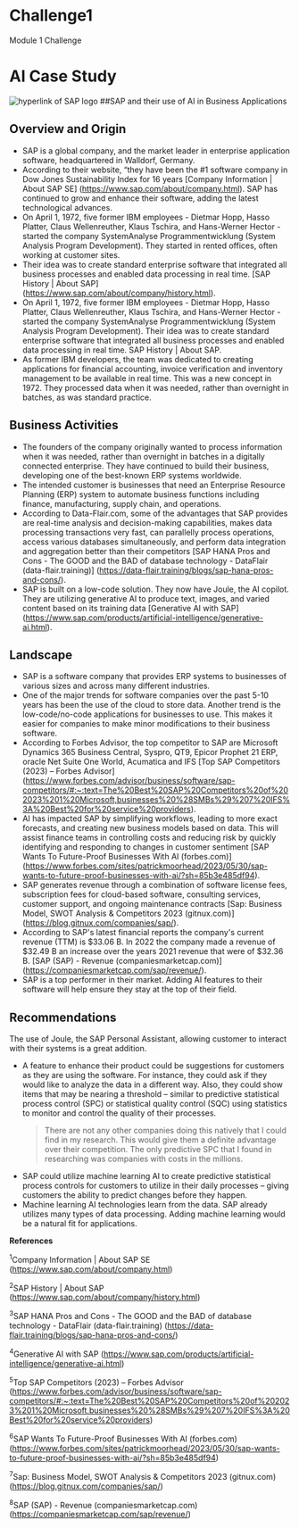 # Challenge1
Module 1 Challenge

# AI Case Study
![hyperlink of SAP logo](https://th.bing.com/th?id=OIP.ir88YlKS4dJFVUD51cckYQHaF6&w=279&h=223&c=8&rs=1&qlt=90&o=6&dpr=3&pid=3.1&rm=2)
##SAP and their use of AI in Business Applications

## Overview and Origin

* SAP is a global company, and the market leader in enterprise application software, headquartered in Walldorf, Germany.  
* According to their website, “they have been the #1 software company in Dow Jones Sustainability Index for 16 years [Company Information | About SAP SE] (https://www.sap.com/about/company.html).  SAP has continued to grow and enhance their software, adding the latest technological advances.
* On April 1, 1972, five former IBM employees - Dietmar Hopp, Hasso Platter, Claus Wellenreuther, Klaus Tschira, and Hans-Werner Hector - started the company SystemAnalyse Programmentwicklung (System Analysis Program Development). They started in rented offices, often working at customer sites.  
* Their idea was to create standard enterprise software that integrated all business processes and enabled data processing in real time. [SAP History | About SAP] (https://www.sap.com/about/company/history.html).
* On April 1, 1972, five former IBM employees - Dietmar Hopp, Hasso Platter, Claus Wellenreuther, Klaus Tschira, and Hans-Werner Hector - started the company SystemAnalyse Programmentwicklung (System Analysis Program Development). Their idea was to create standard enterprise software that integrated all business processes and enabled data processing in real time. SAP History | About SAP.
* As former IBM developers, the team was dedicated to creating applications for financial accounting, invoice verification and inventory management to be available in real time.  This was a new concept in 1972.  They processed data when it was needed, rather than overnight in batches, as was standard practice.

## Business Activities

* The founders of the company originally wanted to process information when it was needed, rather than overnight in batches in a digitally connected enterprise.  They have continued to build their business, developing one of the best-known ERP systems worldwide.  
* The intended customer is businesses that need an Enterprise Resource Planning (ERP) system to automate business functions including finance, manufacturing, supply chain, and operations. 
* According to Data-Flair.com, some of the advantages that SAP provides are real-time analysis and decision-making capabilities, makes data processing transactions very fast, can parallelly process operations, access various databases simultaneously, and perform data integration and aggregation better than their competitors [SAP HANA Pros and Cons - The GOOD and the BAD of database technology - DataFlair (data-flair.training)] (https://data-flair.training/blogs/sap-hana-pros-and-cons/). 
* SAP is built on a low-code solution.  They now have Joule, the AI copilot.  They are utilizing generative AI to produce text, images, and varied content based on its training data [Generative AI with SAP] (https://www.sap.com/products/artificial-intelligence/generative-ai.html).

## Landscape

* SAP is a software company that provides ERP systems to businesses of various sizes and across many different industries.
* One of the major trends for software companies over the past 5-10 years has been the use of the cloud to store data.  Another trend is the low-code/no-code applications for businesses to use.  This makes it easier for companies to make minor modifications to their business software.
* According to Forbes Advisor, the top competitor to SAP are Microsoft Dynamics 365 Business Central, Syspro, QT9, Epicor Prophet 21 ERP, oracle Net Suite One World, Acumatica and IFS [Top SAP Competitors (2023) – Forbes Advisor] (https://www.forbes.com/advisor/business/software/sap-competitors/#:~:text=The%20Best%20SAP%20Competitors%20of%202023%201%20Microsoft,businesses%20%28SMBs%29%207%20IFS%3A%20Best%20for%20service%20providers).
* AI has impacted SAP by simplifying workflows, leading to more exact forecasts, and creating new business models based on data.  This will assist finance teams in controlling costs and reducing risk by quickly identifying and responding to changes in customer sentiment [SAP Wants To Future-Proof Businesses With AI (forbes.com)] (https://www.forbes.com/sites/patrickmoorhead/2023/05/30/sap-wants-to-future-proof-businesses-with-ai/?sh=85b3e485df94).
* SAP generates revenue through a combination of software license fees, subscription fees for cloud-based software, consulting services, customer support, and ongoing maintenance contracts [Sap: Business Model, SWOT Analysis & Competitors 2023 (gitnux.com)] (https://blog.gitnux.com/companies/sap/).  
* According to SAP's latest financial reports the company's current revenue (TTM) is $33.06 B. In 2022 the company made a revenue of $32.49 B an increase over the years 2021 revenue that were of $32.36 B. [SAP (SAP) - Revenue (companiesmarketcap.com)] (https://companiesmarketcap.com/sap/revenue/).
* SAP is a top performer in their market.  Adding AI features to their software will help ensure they stay at the top of their field. 

## Recommendations

The use of Joule, the SAP Personal Assistant, allowing customer to interact with their systems is a great addition.  
* A feature to enhance their product could be suggestions for customers as they are using the software.  For instance, they could ask if they would like to analyze the data in a different way.  Also, they could show items that may be nearing a threshold – similar to predictive statistical process control (SPC) or statistical quality control (SQC) using statistics to monitor and control the quality of their processes.
    >There are not any other companies doing this natively that I could find in my research.  This would give them a definite advantage over their competition.  The only predictive SPC that I found in researching was companies with costs in the millions.  
* SAP could utilize machine learning AI to create predictive statistical process controls for customers to utilize in their daily processes – giving customers the ability to predict changes before they happen. 
* Machine learning AI technologies learn from the data.  SAP already utilizes many types of data processing.  Adding machine learning would be a natural fit for applications. 

**References**

<sup>1</sup>Company Information | About SAP SE (https://www.sap.com/about/company.html)

<sup>2</sup>SAP History | About SAP (https://www.sap.com/about/company/history.html)

<sup>3</sup>SAP HANA Pros and Cons - The GOOD and the BAD of database technology - DataFlair (data-flair.training) (https://data-flair.training/blogs/sap-hana-pros-and-cons/)

<sup>4</sup>Generative AI with SAP (https://www.sap.com/products/artificial-intelligence/generative-ai.html)

<sup>5</sup>Top SAP Competitors (2023) – Forbes Advisor (https://www.forbes.com/advisor/business/software/sap-competitors/#:~:text=The%20Best%20SAP%20Competitors%20of%202023%201%20Microsoft,businesses%20%28SMBs%29%207%20IFS%3A%20Best%20for%20service%20providers)

<sup>6</sup>SAP Wants To Future-Proof Businesses With AI (forbes.com) (https://www.forbes.com/sites/patrickmoorhead/2023/05/30/sap-wants-to-future-proof-businesses-with-ai/?sh=85b3e485df94)

<sup>7</sup>Sap: Business Model, SWOT Analysis & Competitors 2023 (gitnux.com) (https://blog.gitnux.com/companies/sap/)

<sup>8</sup>SAP (SAP) - Revenue (companiesmarketcap.com) (https://companiesmarketcap.com/sap/revenue/)

